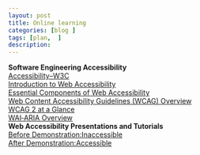 ```yaml
---
layout: post
title: Online learning
categories: [blog ]
tags: [plan,  ]
description: 
---
```

**Software Engineering Accessibility**  
[Accessibility–W3C](http://www.w3.org/standards/webdesign/accessibility)  
[Introduction to Web Accessibility](http://www.w3.org/WAI/intro/accessibility.php)  
[Essential Components of Web Accessibility](http://www.w3.org/WAI/intro/components.php)  
[Web Content Accessibility Guidelines (WCAG) Overview](http://www.w3.org/WAI/intro/wcag.php)  
[WCAG 2 at a Glance](http://www.w3.org/WAI/WCAG20/glance/)  
[WAI‐ARIA Overview](http://www.w3.org/WAI/intro/aria.php)  
**Web Accessibility Presentations and Tutorials**  
[Before Demonstration:Inaccessible](http://www.w3.org/WAI/demos/bad/before/home.html)  
[After Demonstration:Accessible](http://www.w3.org/WAI/demos/bad/after/home.html)  
